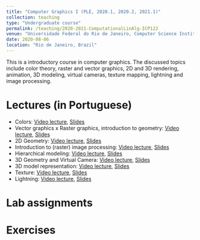 ```yaml
---
title: "Computer Graphics I (PLE, 2020.1, 2020.2, 2021.1)"
collection: teaching
type: "Undergraduate course"
permalink: /teaching/2020-2021-ComputationalLinAlg-ICP122
venue: "Universidade Federal do Rio de Janeiro, Computer Science Institute"
date: 2020-08-06
location: "Rio de Janeiro, Brazil"
---
```


This is a introductory course in computer graphics. The discussed topics  include color theory, raster and vector graphics, 2D and 3D rendering, animation, 3D modeling, virtual cameras, texture mapping, lightning and image processing.

Lectures (in Portuguese)
======

* Colors: [Video lecture](https://www.youtube.com/playlist?list=PLSaBfj2e2k3AnkfuPg3ijzcXK7jFkBSMO), [Slides](https://drive.google.com/drive/folders/1RnOPxPcMHRYwfNzZmaY5vQquFzJhueaR?usp=sharing)
* Vector graphics x Raster graphics, introduction to geometry: [Video lecture](https://www.youtube.com/playlist?list=PLSaBfj2e2k3DKGa-4nAH2-q_KSnKHNu6R), [Slides](https://drive.google.com/drive/u/1/folders/1kgSqwdJLdTF9AmHruAw6IcPhHGgS2pU3)
* 2D Geometry: [Video lecture](https://www.youtube.com/playlist?list=PLSaBfj2e2k3Bw43Bsm5zJQmUQ32wPFXUC), [Slides](https://drive.google.com/drive/u/1/folders/11iXnajkRKJ0aJbGKtK6LIMVwKKyURo_g)
* Introduction to (raster) image processing: [Video lecture](https://www.youtube.com/playlist?list=PLSaBfj2e2k3Do2zyUyKteAQy_rzccsUnB), [Slides](https://drive.google.com/drive/u/1/folders/1LheivjaIZrQsStdUajFL55I_-3pO7w6_)
* Hierarchical modeling: [Video lecture](https://www.youtube.com/watch?v=iuB3j74qmWA), [Slides](https://drive.google.com/drive/u/1/folders/12gskUDQPhxSsmPqtCTFmbC3cogt2rhCR)
* 3D Geometry and Virtual Camera: [Video lecture](https://www.youtube.com/playlist?list=PLSaBfj2e2k3BRer5YYiV_t5-Vee5v3sqG), [Slides](https://drive.google.com/drive/u/1/folders/1W4LhxWnrANWJmv_C75uC7rP3-L5Gz7gi)
* 3D model representation: [Video lecture](https://www.youtube.com/playlist?list=PLSaBfj2e2k3DPLz9yQ8sIxA2FwleHhLey), [Slides](https://drive.google.com/drive/u/1/folders/1lihlEpZmb-5uYrNqB7Ode5ADumvoMavH)
* Texture: [Video lecture](https://www.youtube.com/watch?v=6Bc7H-xt4tI), [Slides](https://drive.google.com/drive/u/1/folders/1DDFrrPyu6EZBBziubSlmwpZunjTlYWKe)
* Lightning: [Video lecture](), [Slides]()

Lab assignments
======

Exercises 
======

